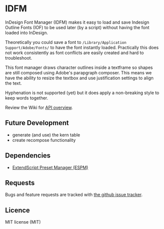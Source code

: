 IDFM  
====
InDesign Font Manager (IDFM) makes it easy to load and save Indesign Outline Fonts (IOF) to be used later (by a script) without having the font loaded into InDesign.

Theoretically you could save a font to `/Library/Application Support/Adobe/Fonts/` to have the font instantly loaded. Practically this does not work consistently as font conflicts are easily created and hard to troubleshoot.

This font manager draws character outlines inside a textframe so shapes are still composed using Adobe's parapgraph composer. This means we have the ability to resize the textbox and use justification settings to align the text.

Hyphenation is not supported (yet) but it does apply a non-breaking style to keep words together.

Review the Wiki for [API overview](https://github.com/GitBruno/IDFM/wiki/API).


Future Development
------------------
- generate (and use) the kern table
- create recompose functionality


Dependencies
------------
- [ExtendScript Preset Manager (ESPM)](https://github.com/GitBruno/ESPM)


Requests
--------

Bugs and feature requests are tracked with [the github issue tracker](https://github.com/GitBruno/IDFM/issues).  


Licence
---------
MIT license (MIT)

